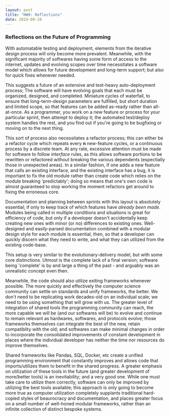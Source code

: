 ```yaml
---
layout: post
title: "HW9: Reflections"
date: 2019-09-10
---
```


### Reflections on the Future of Programming

With automatable testing and deployment, elements from the iterative design process will only become more prevalent. Meanwhile, with the significant majority of softwares having some form of access to the internet, updates and evolving scopes over time necessitates a software model which allows for future development and long-term support; but also for quick fixes whenever needed.  

This suggests a future of an extensive and test-heavy auto-deployment process; The software will have evolving goals that each must be organized, designed, and completed. Miniature cycles of waterfall, to ensure that long-term-design parameters are fulfilled, but short duration and limited scope, so that features can be added as-ready rather than all-at-once. As a programmer, you work on a new feature or process for your particular sprint, then attempt to deploy it; the automated test/deploy system handles the rest, and you find out if you're going to be bugfixing or moving on to the next thing.

This sort of process also necessitates a refactor process; this can either be a refactor cycle which repeats every **n** new-feature cycles, or a continuous process by a discrete team. At any rate, excessive attention must be made for software to follow *interface* rules, as this allows software portions to be rewritten or refactored without breaking the various dependents (espectially those in unexpected areas). In a similar fashion, if one adds a new feature that calls an existing interface, and the existing interface has a bug, it is important to fix the old module rather than create code which relies on the module breaking 'predictably'; doing so means that one's own code is almost guaranteed to stop working the moment refactors get around to fixing the erroneous core.

Documentation and planning between sprints with this layout is absolutely essential; if only to keep track of which features have *already been made*. Modules being called in multiple conditions and situations is great for efficiency of code, but only if a developer doesn't accidentally keep creating new ones with minor (or no) differences to existing ones. Well-designed and easily-parsed documentation combined with a modular design style for each module is essential, then, so that a developer can quickly discern what they need to write, and what they can utilized from the existing code-base.

This setup is very similar to the evolutionary-delivery model, but with some core distinctions. Utmost is the complete lack of a final version; software being 'complete' is by and large a thing of the past - and arguably was an unrealistic concept even then. 

Meanwhile, the code should also utilize exiting frameworks whenever possible. The more quickly and effectively the computer science community can settle on standards and unify frameworks, the better. We don't need to be replicating work decades-old on an individual scale; we need to be using something that will grow with us. The greater level of integration of shared tools the programming community can reach, the more capable we will be (and our softwares will be) to evolve and continue to remain relevant as hardwares, softwares, and protocols evolve; those frameworks themselves can integrate the best of the new, retain compatiblity with the old; and softwares can make minimal changes in order to incorporate the consolidated improvements of constant development in places where the individual developer has neither the time nor resources do improve themselves.  

Shared frameworks like Pandas, SQL, Docker, etc create a unified programming environment that constantly improves and allows code that imports/utilizes them to benefit in the shared progress. A greater emphasis on utilization of these tools in the future (and greater development of more/better tools) is an inevitability; and a very good one. While one must take care to utilize them correctly, software can only be improved by utilizing the best tools available; this approach is only going to become more true as computer utilization completely supplants traditional hard-copied styles of beaurocracy and documentation, and places greater focus on a small number of well-honed modular frameworks, rather than an infinite collection of distinct bespoke systems.
